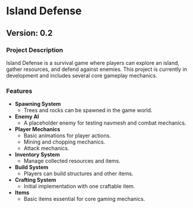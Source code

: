 # Island Defense

## Version: 0.2

### Project Description

Island Defense is a survival game where players can explore an island, gather resources, and defend against enemies. This project is currently in development and includes several core gameplay mechanics.

### Features

- **Spawning System**
  - Trees and rocks can be spawned in the game world.
- **Enemy AI**
  - A placeholder enemy for testing navmesh and combat mechanics.
- **Player Mechanics**
  - Basic animations for player actions.
  - Mining and chopping mechanics.
  - Attack mechanics.
- **Inventory System**
  - Manage collected resources and items.
- **Build System**
  - Players can build structures and other items.
- **Crafting System**
  - Initial implementation with one craftable item.
- **Items**
  - Basic items essential for core gaming mechanics.
